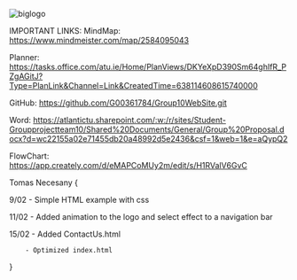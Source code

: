 ![biglogo](https://user-images.githubusercontent.com/79973298/219508333-e77f0c7c-6cbd-45c5-a4f3-e651b48762f2.png)


IMPORTANT LINKS:
MindMap: https://www.mindmeister.com/map/2584095043

Planner: https://tasks.office.com/atu.ie/Home/PlanViews/DKYeXpD390Sm64ghIfR_PZgAGitJ?Type=PlanLink&Channel=Link&CreatedTime=638114608615740000

GitHub: https://github.com/G00361784/Group10WebSite.git

Word: https://atlantictu.sharepoint.com/:w:/r/sites/Student-Groupprojectteam10/Shared%20Documents/General/Group%20Proposal.docx?d=wc22155a02e71455db20a48992d5e2436&csf=1&web=1&e=aQypQ2

FlowChart: https://app.creately.com/d/eMAPCoMUy2m/edit/s/H1RValV6GvC

Tomas Necesany {
  
  9/02 - Simple HTML example with css

  11/02 - Added animation to the logo and select effect to a navigation bar

  15/02 - Added ContactUs.html
  
        - Optimized index.html
}


